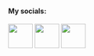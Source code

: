 #### My socials:

<a href="https://www.linkedin.com/in/sebastian-waloszek-418778108/" target="blank"><img align="center" src="https://media-exp1.licdn.com/dms/image/C560BAQHaVYd13rRz3A/company-logo_200_200/0/1638831589865?e=2147483647&v=beta&t=Zq1zixRFUNMSm2Ldgu_hcJAYTL1gWG3VHKXO4kf9lDQ" height="50" width="50" /></a> 
<a href="https://www.behance.net/sebastiwalosze" target="blank"><img align="center" src="https://cdn-images-1.medium.com/max/1200/1*nwC9IhBwXNLV1JgwEgetQw.jpeg" height="50" width="50" /></a> 
<a href="https://medium.com/@sebastian.waloszek.95" target="blank"><img align="center" src="https://dailyweb.pl/wp-content/uploads/2017/08/1emiGsBgJu2KHWyjluhKXQw.png" height="50" width="50" /></a>






